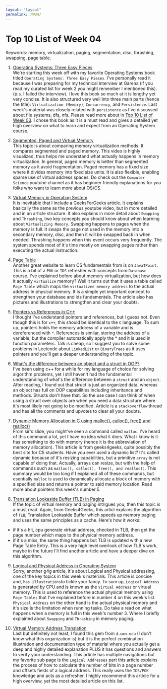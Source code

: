 ```yaml
---
layout: "layout"
permalink: /W04/
---
```


# Top 10 List of Week 04
Keywords: memory, virtualization, paging, segmentation, disc, thrashing, swapping, page table.

1. [Operating Systems: Three Easy Pieces](http://pages.cs.wisc.edu/~remzi/OSTEP/)<br>
We're starting this week off with my favorite Operating Systems book titled `Operating Systems: Three Easy Pieces`. I've personally read it because I was preparing for my technical interview at Garena (if you read my curated list for week 2 you might remember I mentioned this). (p.s. I failed the interview). I love this book so much at it is lengthy yet very concise. It is also structured very well into three main parts (hence the title): `Virtualization (Memory)`, `Concurrency`, and `Persistence`. Last week's material was closely related with `persistence` as I've discussed about file systems, dfs, nfs. Please read more about in [Top 10 List of Week 03](https://jojonicho.github.io/os211/W03/). I chose this book as it is a must read and gives a detailed yet high overview on what to learn and expect from an Operating System course.

2. [Segmented, Paged and Virtual Memory](https://www.youtube.com/watch?v=p9yZNLeOj4s)<br>
This topic is about comparing memory virtualization methods. It compares segmented and paged memory. This video is highly visualized, thus helps me understand what actually happens in memory virtualization. In general, paged memory is better than segmented memory as it avoid fragmentation. Paged memory has a fixed size where it divides memory into fixed size units. It is also flexible, enabling sparse use of virtual address spaces. Do check out the `Computer Science` youtube channel as it has beginner friendly explanations for you folks who want to learn more about OS/CS.

3. [Virtual Memory in Operating System](https://www.geeksforgeeks.org/virtual-memory-in-operating-system/)<br>
It is inevitable that I include a GeeksForGeeks article. It explains basically the same as the previous youtube video, but in more detailed and in an article structure. It also explains in more detail about `Swapping` and `Thrashing`, two key concepts you should know about when learning about `Virtualizing Memory`. Swapping happens to pages when the memory is full. It swaps the page not used in the memory into a secondary memory, disc, and then it will be swapped back in when needed. Thrashing happens when this event occurs very frequently. The system spends most of it's time mostly on swapping pages rather than executing the actual instruction.

4. [Page Table](https://www.javatpoint.com/os-page-table)<br>
Another great website to learn CS fundamentals from is on `JavaTPoint`. This is a bit of a `POK` or `IDS` refresher with concepts from `Database` course. I've explained before about memory virtualization, but how does it actually `virtualize` memory? Well it turns out that it uses a table called `Page Table` which maps the `virtualized memory address` to the actual address in physical memory. It is a simple yet important concept to strengthen your database and ids fundamentals. The article also has pictures and illustrations to strengthen and clear your doubts.

5. [Pointers vs References in C++](https://www.geeksforgeeks.org/pointers-vs-references-cpp/)<br>
I thought I've understand pointers and references, but I guess not. Even though this is for `c++`, this should be identical to the `C` language. To sum up, pointers holds the memory address of a variable and is dereferenced with `*`. References is similar, storing the address of a variable, but the compiler automatically apply the * and it is used in function parameters. Talk is cheap, so I suggest you to solve some problems in Leetcode about `LinkedList` or `BinaryTrees` as it uses pointers and you'll get a deeper understanding of the topic.

6. [What's the difference between an object and a struct in OOP?
](https://stackoverflow.com/questions/4514582/whats-the-difference-between-an-object-and-a-struct-in-oop)<br>
I've been using c++ for a while for my language of choice for solving algorithm problems, yet I still haven't had the fundamental understanding of what's the difference between a `struct` and an `object`. After reading, I found out that struct is just an organized data, whereas an object has full on OOP capabilities including inheritance and methods. Structs don't have that. So the use case I can think of when using a struct over objects are when you need a data structure where it's most likely not going to be modified. Article is a `stackoverflow` thread and has all the comments and upvotes to clear all your doubts.

7. [Dynamic Memory Allocation in C using malloc(), calloc(), free() and realloc()](https://www.geeksforgeeks.org/dynamic-memory-allocation-in-c-using-malloc-calloc-free-and-realloc/)<br>
From sir's slide, you might've seen a command called `malloc`. I've heard of this command a lot, yet I have no idea what it does. What i know is it has something to do with memory (hence it is the abbreviation of memory allocation). This article is from geeks4geeks, quite possibly the best site for CS students. Have you ever used a dynamic list? It's called dynamic because of it's resizing capabilities, but a primitive `array` is not capable of doing that. Actually, arrays can resize, but with the help of commands such as `malloc(), calloc(), free(), and realloc()`. This summary would be too long if I explained all of these commands, but esentially `malloc` is used to dynamically allocate a block of memory with a specified size and returns a pointer to said memory location. Read more about pointers this week's number 5.

8. [Translation Lookaside Buffer (TLB) in Paging](https://www.geeksforgeeks.org/translation-lookaside-buffer-tlb-in-paging/)<br>
If the topic of virtual memory and paging intrigues you, then this topic is a must read. Again, from Geeks4Geeks, this articl explains the algorithm of `TLB`, Translation Lookaside Buffer which speeds up memory paging and uses the same principles as a cache. Here's how it works:
- if it's a hit, cpu generate virtual address, checked in TLB, then get the page number which maps to the physical memory address.
- if it's a miss, the same thing happens but TLB is updated with a new Page Table Entry.
This is a very high level overlook of how TLB's work, maybe in the future I'll find another article and have a deeper dive on this algorithm.

9. [Logical and Physical Address in Operating System](https://www.geeksforgeeks.org/logical-and-physical-address-in-operating-system/)<br>
Sorry, another g4g article, it's about Logical and Physical addressing, one of the key topics in this week's materials. This article is concise and, `has illustrations`to tickle your fancy. To sum up, `Logical Address` is generated by CPU and is known as the `Virtual Address` or virtual memory. This is used to reference the actual physical memory using `Page Tables` that I've explained before in number 4 on this week's list. `Physical Address` on the other hand is the actual physical memory and it's size is the limitation when running tasks. Do take a read on what happens when a memory is full in this week's number 3. Where I briefly explained about `Swapping` and `Thrashing` in memory paging.

10. [Virtual Memory Address Translation](https://www.d.umn.edu/~gshute/os/address-translation.xhtml)<br>
Last but definitely not least, I found this gem from `d.umn.edu` (I don't know what this organization is) but it is the perfect combination illustration and documentation type of material where you actually get a deep and highly detailed explanation PLUS it has questions and answers to verify your understanding. This article has multiple navigations but my favorite sub page is the `Logical Addresses` part this article explains the process of how to calculate the number of bits in a page number and offsets fields of a logical address. This really uses the `IDS/POK` knowledge and acts as a refresher. I highly recommend this article for a high overview, yet the most detailed article on this list.
